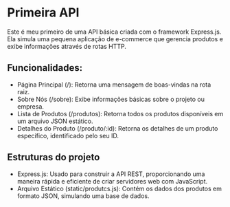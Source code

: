 
# Primeira API 

Este é meu primeiro de uma API básica criada com o framework Express.js. Ela simula uma pequena aplicação de e-commerce que gerencia produtos e exibe informações através de rotas HTTP.


## Funcionalidades:
- Página Principal (/): Retorna uma mensagem de boas-vindas na rota raiz.
- Sobre Nós (/sobre): Exibe informações básicas sobre o projeto ou empresa.
- Lista de Produtos (/produtos): Retorna todos os produtos disponíveis em um arquivo JSON estático.
- Detalhes do Produto (/produto/:id): Retorna os detalhes de um produto específico, identificado pelo seu ID.

## Estruturas do projeto

- Express.js: Usado para construir a API REST, proporcionando uma maneira rápida e eficiente de criar servidores web com JavaScript.
- Arquivo Estático (static/produtcs.js): Contém os dados dos produtos em formato JSON, simulando uma base de dados.